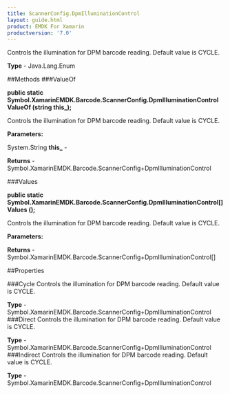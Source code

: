 ```yaml
---
title: ScannerConfig.DpmIlluminationControl
layout: guide.html
product: EMDK For Xamarin 
productversion: '7.0' 
---
```

Controls the illumination for DPM barcode reading. Default value is CYCLE.

**Type** - Java.Lang.Enum

##Methods
###ValueOf

**public static Symbol.XamarinEMDK.Barcode.ScannerConfig.DpmIlluminationControl ValueOf (string this_);**

Controls the illumination for DPM barcode reading. Default value is CYCLE.

**Parameters:**

System.String **this_**  - 
        

**Returns** - Symbol.XamarinEMDK.Barcode.ScannerConfig+DpmIlluminationControl

###Values

**public static Symbol.XamarinEMDK.Barcode.ScannerConfig.DpmIlluminationControl[] Values ();**

Controls the illumination for DPM barcode reading. Default value is CYCLE.

**Parameters:**

**Returns** - Symbol.XamarinEMDK.Barcode.ScannerConfig+DpmIlluminationControl[]

##Properties

###Cycle
Controls the illumination for DPM barcode reading. Default value is CYCLE.

**Type** - Symbol.XamarinEMDK.Barcode.ScannerConfig+DpmIlluminationControl
###Direct
Controls the illumination for DPM barcode reading. Default value is CYCLE.

**Type** - Symbol.XamarinEMDK.Barcode.ScannerConfig+DpmIlluminationControl
###Indirect
Controls the illumination for DPM barcode reading. Default value is CYCLE.

**Type** - Symbol.XamarinEMDK.Barcode.ScannerConfig+DpmIlluminationControl

